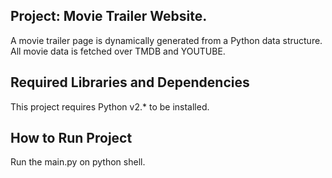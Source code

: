 ## Project: Movie Trailer Website.



A movie trailer page is dynamically generated from a Python data structure. All movie data is fetched over TMDB and YOUTUBE.



## Required Libraries and Dependencies



This project requires Python v2.* to be installed.




## How to Run Project



Run the main.py on python shell.
